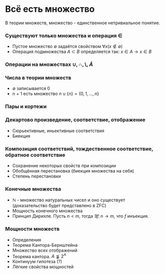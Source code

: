 # Всё есть множество
В теории множеств, множество - единственное нетривиальное понятие.

### Существуют только множества и операция $\in$
- Пустое множество $\emptyset$ задаётся свойством $\forall x (x \not\in \emptyset)$
- Операция подмножества $A \subset B$ определяется так: $x \in A \to x \in B$
### Операции на множествах $\cup, \cap, \setminus, \bar{A}$
### Числа в теории множеств
- $\emptyset$ записывается 0
- n + 1 есть множество $`n \cup \{ n \} = \{0, 1, \dots, n\}`$
### Пары и кортежи
### Декартово произведение, соответствие, отображение
- Сюрьективные, иньективные соответствия
- Биекция
### Композиция соответствий, тождественное соответствие, обратное соответствие
- Сохранение некоторых свойств при композиции
- Обобщённая перестановка (биекция множества на себя)
- Степень перестановки

### Конечные множества
- $\mathbb{N}$ - множество натуральных чисел и оно существует (доказательство будет представлено в ZFC)
- Мощность конечного множества
- Принцип Дирихле. Пусть $n < m$, тогда $\exists f \colon n \to m$, что $f$ инъекция.
### Мощности множеств
- Определения
- Теорема Кантора-Бернштейна
- Множество всех отображений
- Теорема кантора. $A \lnapprox 2^A$
- Континуум гипотеза (?)
- Лёгкие свойства мощностей
